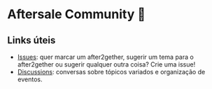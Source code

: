 # Aftersale Community 👋

## Links úteis

- [Issues](https://github.com/Send4BR/community/issues): quer marcar um after2gether, sugerir um tema para o after2gether ou sugerir qualquer outra coisa? Crie uma issue!
- [Discussions](https://github.com/Send4BR/community/discussions): conversas sobre tópicos variados e organização de eventos.
